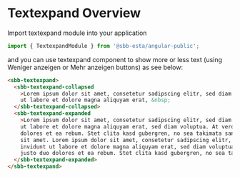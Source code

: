 # Textexpand Overview

Import textexpand module into your application

```ts
import { TextexpandModule } from '@sbb-esta/angular-public';
```

and you can use textexpand component to show more or less text (using Weniger anzeigen or Mehr anzeigen buttons) as see below:

```html
<sbb-textexpand>
  <sbb-textexpand-collapsed
    >Lorem ipsum dolor sit amet, consetetur sadipscing elitr, sed diam nonumy eirmod tempor invidunt
    ut labore et dolore magna aliquyam erat, &nbsp;
  </sbb-textexpand-collapsed>
  <sbb-textexpand-expanded
    >Lorem ipsum dolor sit amet, consetetur sadipscing elitr, sed diam nonumy eirmod tempor invidunt
    ut labore et dolore magna aliquyam erat, sed diam voluptua. At vero eos et accusam et justo duo
    dolores et ea rebum. Stet clita kasd gubergren, no sea takimata sanctus est Lorem ipsum dolor
    sit amet. Lorem ipsum dolor sit amet, consetetur sadipscing elitr, sed diam nonumy eirmod tempor
    invidunt ut labore et dolore magna aliquyam erat, sed diam voluptua. At vero eos et accusam et
    justo duo dolores et ea rebum. Stet clita kasd gubergren, no sea takimata sanctus est. &nbsp;
  </sbb-textexpand-expanded>
</sbb-textexpand>
```
